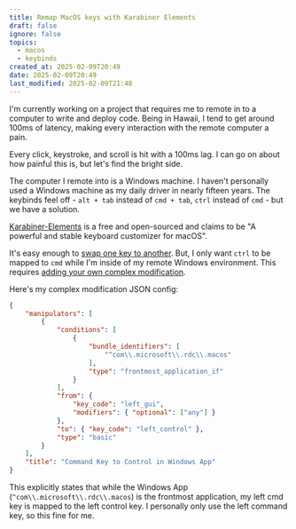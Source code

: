 ```yaml
---
title: Remap MacOS keys with Karabiner Elements
draft: false
ignore: false
topics:
  - macos
  - keybinds
created_at: 2025-02-09T20:49
date: 2025-02-09T20:49
last_modified: 2025-02-09T21:48
---
```


I'm currently working on a project that requires me to remote in to a computer to write and deploy code. Being in Hawaii, I tend to get around 100ms of latency, making every interaction with the remote computer a pain.

Every click, keystroke, and scroll is hit with a 100ms lag. I can go on about how painful this is, but let's find the bright side.

The computer I remote into is a Windows machine. I haven't personally used a Windows machine as my daily driver in nearly fifteen years. The keybinds feel off - `alt + tab` instead of `cmd + tab`, `ctrl` instead of `cmd` - but we have a solution.

[Karabiner-Elements](https://karabiner-elements.pqrs.org/) is a free and open-sourced and claims to be "A powerful and stable keyboard customizer for macOS".

It's easy enough to [swap one key to another](https://karabiner-elements.pqrs.org/docs/manual/configuration/configure-simple-modifications/). But, I only want `ctrl` to be mapped to `cmd` while I'm inside of my remote Windows environment. This requires [adding your own complex modification](https://karabiner-elements.pqrs.org/docs/manual/configuration/add-your-own-complex-modifications/).

Here's my complex modification JSON config:

```json
{
    "manipulators": [
        {
            "conditions": [
                {
                    "bundle_identifiers": [
                        "^com\\.microsoft\\.rdc\\.macos"
                    ],
                    "type": "frontmost_application_if"
                }
            ],
            "from": {
                "key_code": "left_gui",
                "modifiers": { "optional": ["any"] }
            },
            "to": { "key_code": "left_control" },
            "type": "basic"
        }
    ],
    "title": "Command Key to Control in Windows App"
}
```

This explicitly states that while the Windows App (`^com\\.microsoft\\.rdc\\.macos`) is the frontmost application, my left cmd key is mapped to the left control key. I personally only use the left command key, so this fine for me.